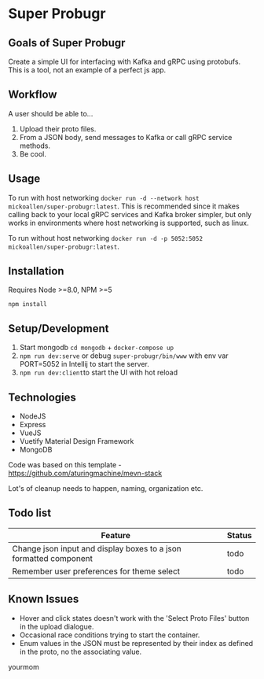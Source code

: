 # Super Probugr

## Goals of Super Probugr
Create a simple UI for interfacing with Kafka and gRPC using protobufs. This is a tool, not an example of a perfect js app. 

## Workflow
A user should be able to...
1. Upload their proto files.
2. From a JSON body, send messages to Kafka or call gRPC service methods.
3. Be cool.

## Usage
To run with host networking `docker run -d --network host mickoallen/super-probugr:latest`. This is recommended since it makes calling back to your local gRPC services and Kafka broker simpler, but only works in environments where host networking is supported, such as linux.

To run without host networking `docker run -d -p 5052:5052 mickoallen/super-probugr:latest`.


## Installation

Requires Node >=8.0, NPM >=5

`npm install`

## Setup/Development 

1. Start mongodb `cd mongodb` + `docker-compose up`
2. `npm run dev:serve` or debug `super-probugr/bin/www` with env var PORT=5052 in Intellij to start the server.
3. `npm run dev:client`to start the UI with hot reload

## Technologies
- NodeJS
- Express
- VueJS
- Vuetify Material Design Framework
- MongoDB

Code was based on this template - https://github.com/aturingmachine/mevn-stack

Lot's of cleanup needs to happen, naming, organization etc.

## Todo list
|Feature|Status|
|---|---|
|Change json input and display boxes to a json formatted component|todo|
|Remember user preferences for theme select|todo|

## Known Issues
- Hover and click states doesn't work with the 'Select Proto Files' button in the upload dialogue.
- Occasional race conditions trying to start the container.
- Enum values in the JSON must be represented by their index as defined in the proto, no the associating value.


yourmom
